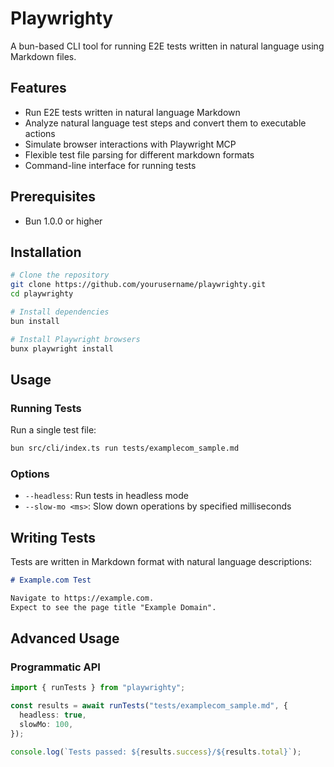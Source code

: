 # Playwrighty

A bun-based CLI tool for running E2E tests written in natural language using Markdown files.

## Features

- Run E2E tests written in natural language Markdown
- Analyze natural language test steps and convert them to executable actions
- Simulate browser interactions with Playwright MCP
- Flexible test file parsing for different markdown formats
- Command-line interface for running tests

## Prerequisites

- Bun 1.0.0 or higher

## Installation

```bash
# Clone the repository
git clone https://github.com/yourusername/playwrighty.git
cd playwrighty

# Install dependencies
bun install

# Install Playwright browsers
bunx playwright install
```

## Usage

### Running Tests

Run a single test file:

```bash
bun src/cli/index.ts run tests/examplecom_sample.md
```

### Options

- `--headless`: Run tests in headless mode
- `--slow-mo <ms>`: Slow down operations by specified milliseconds

## Writing Tests

Tests are written in Markdown format with natural language descriptions:

```markdown
# Example.com Test

Navigate to https://example.com.
Expect to see the page title "Example Domain".
```

## Advanced Usage

### Programmatic API

```typescript
import { runTests } from "playwrighty";

const results = await runTests("tests/examplecom_sample.md", {
  headless: true,
  slowMo: 100,
});

console.log(`Tests passed: ${results.success}/${results.total}`);
```
